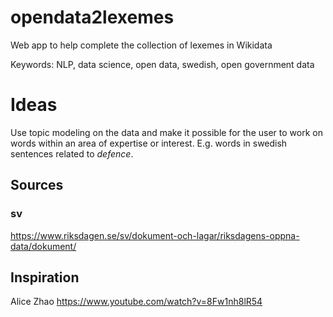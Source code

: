 # opendata2lexemes
Web app to help complete the collection of lexemes in Wikidata

Keywords: NLP, data science, open data, swedish, open government data

# Ideas
Use topic modeling on the data and make it possible for the user to 
work on words within an area of expertise or interest. 
E.g. words in swedish sentences related to *defence*.

## Sources
### sv
https://www.riksdagen.se/sv/dokument-och-lagar/riksdagens-oppna-data/dokument/

## Inspiration
Alice Zhao https://www.youtube.com/watch?v=8Fw1nh8lR54